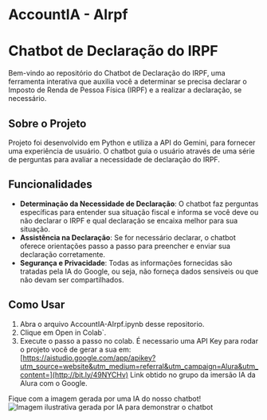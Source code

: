 # AccountIA - AIrpf
# Chatbot de Declaração do IRPF
Bem-vindo ao repositório do Chatbot de Declaração do IRPF, uma ferramenta interativa que auxilia você a determinar se precisa declarar o Imposto de Renda de Pessoa Física (IRPF) e a realizar a declaração, se necessário.

## Sobre o Projeto
Projeto foi desenvolvido em Python e utiliza a API do Gemini, para fornecer uma experiência de usuário. O chatbot guia o usuário através de uma série de perguntas para avaliar a necessidade de declaração do IRPF.

## Funcionalidades
- **Determinação da Necessidade de Declaração**: O chatbot faz perguntas específicas para entender sua situação fiscal e informa se você deve ou não declarar o IRPF e qual declaração se encaixa melhor para sua situação.
- **Assistência na Declaração**: Se for necessário declarar, o chatbot oferece orientações passo a passo para preencher e enviar sua declaração corretamente.
- **Segurança e Privacidade**: Todas as informações fornecidas são tratadas pela IA do Google, ou seja, não forneça dados sensiveis ou que não devam ser compartilhados.

## Como Usar
1. Abra o arquivo AccountIA-AIrpf.ipynb desse repositorio.
2. Clique em Open in Colab`.
3. Execute o passo a passo no colab.
É necessario uma API Key para rodar o projeto você de gerar a sua em:
[https://aistudio.google.com/app/apikey?utm_source=website&utm_medium=referral&utm_campaign=Alura&utm_content=](http://bit.ly/49NYCHv)
Link obtido no grupo da imersão IA da Alura com o Google.

Fique com a imagem gerada por uma IA do nosso chatbot!
![Imagem ilustrativa gerada por IA para demonstrar o chatbot](https://github.com/FabioMeirelles3/Projeto_Imersao_IA_AIrpf/assets/88348904/9347da5c-84d1-4884-ba5c-756ecd323739)
